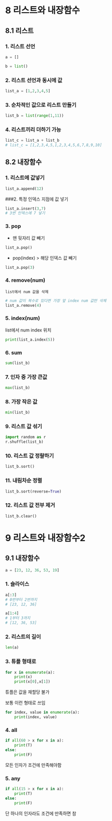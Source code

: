 # 8 리스트와 내장함수

## 8.1 리스트

### 1. 리스트 선언
```python
a = []

b = list()
```

### 2. 리스트 선언과 동시에 값
```python
list_a = [1,2,3,4,5]

```
### 3. 순차적인 값으로 리스트 만들기
```python
list_b = list(range(1,11))
```

### 4. 리스트끼리 더하기 가능
```python
list_c = list_a + list_b
# list_c = [1,2,3,4,5,1,2,3,4,5,6,7,8,9,10]
```


##  8.2 내장함수
### 1. 리스트에 값넣기
```python
list_a.append(12)
```
###2. 특정 인덱스 지점에 값 넣기
```python
list_a.insert(3,7)
# 3번 인덱스에 7 넣기
```
### 3. pop
- 맨 뒷자리 값 빼기
```python
list_a.pop()
```
- pop(index) > 해당 인덱스 값 빼기
```python
list_a.pop(3)
```

### 4. remove(num) 

    list에서 num 값을 삭제
```python
# num 값이 복수로 있다면 가장 앞 index num 값만 삭제
list_a.remove(4)
```

### 5. index(num)
   list에서 num index 위치
 ```python
print(list_a.index(5))
```
### 6. sum
```python
sum(list_b)
```
### 7. 인자 중 가장 큰값
```python
max(list_b)
```
### 8. 가장 작은 값
```python
min(list_b)
```
### 9. 리스트 값 섞기
```python
import random as r
r.shuffle(list_b)
```
### 10. 리스트 값 정랼하기
```python
list_b.sort()
```
### 11. 내림차순 정렬
```python
list_b.sort(reverse=True)
```
### 12. 리스트 값 전부 제거
```python
list_b.clear()
```
# 9 리스트와 내장함수2
## 9.1 내장함수
```python
a = [23, 12, 36, 53, 19]
```

### 1. 슬라이스
```python
a[:3]
# 0번부터 2번까지
# [23, 12, 36]
```
```python
a[1:4]
# 1부터 3까지
# [12, 36, 53]
```
### 2. 리스트의 길이
```python
len(a)
```
### 3. 튜플 형태로
```python
for x in enumerate(a):
    print(x)
    print(x[0],x[1])
```
튜플은 값을 재할당 불가


보통 이런 형태로 쓰임
```python
for index, value in enumerate(a):
    print(index, value)
```


### 4. all
```python
if all(60 > x for x in a):
    print(T)
else:
    print(F)
```
모든 인자가 조건에 만족해야함

### 5. any
```python
if all(15 > x for x in a):
    print(T)
else:
    print(F)
```
단 하나의 인자라도 조건에 만족하면 참


